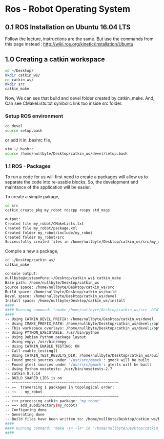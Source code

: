 # Ros - Robot Operating System

## 0.1 ROS Installation on Ubuntu 16.04 LTS

Follow the lecture, instructions are the same. But use the commands from this page instead : http://wiki.ros.org/kinetic/Installation/Ubuntu

## 1.0 Creating a catkin workspace

```bash
cd ~/Desktop/
mkdir catkin_ws/
cd catkin_ws/
mkdir src
catkin_make
```

Now, We can see that build and devel folder created by catkin_make. And, Can see CMakeLists.txt symbolic link too inside src folder.

### Setup ROS environment

```bash
cd devel
source setup.bash
```

or add it in .bashrc file,

```bash
vim ~/.bashrc
source /home/nullbyte/Desktop/catkin_ws/devel/setup.bash
```

### 1.1 ROS - Packages

To run a code for us will first need to create a packages will allow us to separate the code into re-usable blocks. So, the development and maintance of the application will be easier.

To create a simple pakage,

```bash
cd src
catkin_create_pkg my_robot roscpp rospy std_msgs
```

```bash
output:
Created file my_robot/CMakeLists.txt
Created file my_robot/package.xml
Created folder my_robot/include/my_robot
Created folder my_robot/src
Successfully created files in /home/nullbyte/Desktop/catkin_ws/src/my_robot. Please adjust the values in package.xml.
```

Compile a new a package,

```bash
cd ~/Desktop/catkin_ws/
catkin_make
```

```bash
console output:
nullbyte@visteonPune:~/Desktop/catkin_ws$ catkin_make
Base path: /home/nullbyte/Desktop/catkin_ws
Source space: /home/nullbyte/Desktop/catkin_ws/src
Build space: /home/nullbyte/Desktop/catkin_ws/build
Devel space: /home/nullbyte/Desktop/catkin_ws/devel
Install space: /home/nullbyte/Desktop/catkin_ws/install
####
#### Running command: "cmake /home/nullbyte/Desktop/catkin_ws/src -DCATKIN_DEVEL_PREFIX=/home/nullbyte/Desktop/catkin_ws/devel -DCMAKE_INSTALL_PREFIX=/home/nullbyte/Desktop/catkin_ws/install -G Unix Makefiles" in "/home/nullbyte/Desktop/catkin_ws/build"
####
-- Using CATKIN_DEVEL_PREFIX: /home/nullbyte/Desktop/catkin_ws/devel
-- Using CMAKE_PREFIX_PATH: /home/nullbyte/Desktop/catkin_ws/devel;/opt/ros/kinetic
-- This workspace overlays: /home/nullbyte/Desktop/catkin_ws/devel;/opt/ros/kinetic
-- Using PYTHON_EXECUTABLE: /usr/bin/python
-- Using Debian Python package layout
-- Using empy: /usr/bin/empy
-- Using CATKIN_ENABLE_TESTING: ON
-- Call enable_testing()
-- Using CATKIN_TEST_RESULTS_DIR: /home/nullbyte/Desktop/catkin_ws/build/test_results
-- Found gmock sources under '/usr/src/gmock': gmock will be built
-- Found gtest sources under '/usr/src/gmock': gtests will be built
-- Using Python nosetests: /usr/bin/nosetests-2.7
-- catkin 0.7.14
-- BUILD_SHARED_LIBS is on
-- ~~~~~~~~~~~~~~~~~~~~~~~~~~~~~~~~~~~~~~~~~~~~~~~~~
-- ~~  traversing 1 packages in topological order:
-- ~~  - my_robot
-- ~~~~~~~~~~~~~~~~~~~~~~~~~~~~~~~~~~~~~~~~~~~~~~~~~
-- +++ processing catkin package: 'my_robot'
-- ==> add_subdirectory(my_robot)
-- Configuring done
-- Generating done
-- Build files have been written to: /home/nullbyte/Desktop/catkin_ws/build
####
#### Running command: "make -j4 -l4" in "/home/nullbyte/Desktop/catkin_ws/build"
####
```